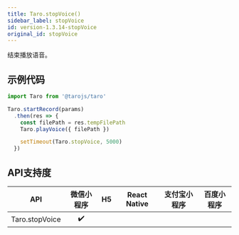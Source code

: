 ```yaml
---
title: Taro.stopVoice()
sidebar_label: stopVoice
id: version-1.3.14-stopVoice
original_id: stopVoice
---
```



结束播放语音。

## 示例代码

```jsx
import Taro from '@tarojs/taro'

Taro.startRecord(params)
  .then(res => {
    const filePath = res.tempFilePath
    Taro.playVoice({ filePath })

    setTimeout(Taro.stopVoice, 5000)
  })
```



## API支持度


| API | 微信小程序 | H5 | React Native | 支付宝小程序 | 百度小程序 |
| :-: | :-: | :-: | :-: | :-: | :-: |
| Taro.stopVoice | ✔️ |  |  |  |  |



